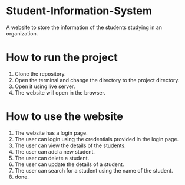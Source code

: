 # Student-Information-System
A website to store the information of the students studying in an organization.

# How to run the project
1. Clone the repository.
2. Open the terminal and change the directory to the project directory.
3. Open it using live server.
4. The website will open in the browser.

# How to use the website
1. The website has a login page.
2. The user can login using the credentials provided in the login page.
3. The user can view the details of the students.
4. The user can add a new student.
5. The user can delete a student.
6. The user can update the details of a student.
7. The user can search for a student using the name of the student.
8. done.